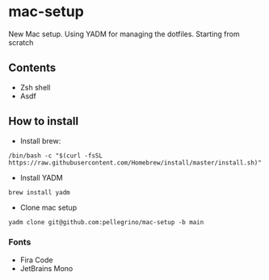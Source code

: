 # mac-setup
New Mac setup. Using YADM for managing the dotfiles. Starting from scratch 

## Contents
- Zsh shell
- Asdf 

## How to install

- Install brew:
```
/bin/bash -c "$(curl -fsSL https://raw.githubusercontent.com/Homebrew/install/master/install.sh)"
``` 

- Install YADM

```
brew install yadm
```

- Clone mac setup 
```
yadm clone git@github.com:pellegrino/mac-setup -b main
```

### Fonts

- Fira Code
- JetBrains Mono


